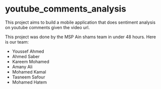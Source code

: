 # youtube_comments_analysis
This project aims to build a mobile application that does sentiment analysis on youtube comments given the video url.

This project was done by the MSP Ain shams team in under 48 hours. Here is our team:
* Youssef Ahmed
* Ahmed Saber
* Kareem Mohamed
* Amany Ali
* Mohamed Kamal
* Tasneem Safour
* Mohamed Hatem
